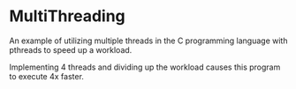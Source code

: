 # MultiThreading
An example of utilizing multiple threads in the C programming language with pthreads to speed up a workload.

Implementing 4 threads and dividing up the workload causes this program to execute 4x faster.
